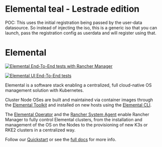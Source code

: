 # Elemental teal - Lestrade edition

POC: This uses the initial registration being passed by the user-data datasource.
So instead of injecting the iso, this is a generic iso that you can launch, pass the registration config as userdata and will register using that.


# Elemental
[![Elemental End-To-End tests with Rancher Manager](https://github.com/rancher/elemental/actions/workflows/e2e.yaml/badge.svg?branch=main)](https://github.com/rancher/elemental/actions/workflows/e2e.yaml)

[![Elemental UI End-To-End tests](https://github.com/rancher/elemental/actions/workflows/ui-e2e.yaml/badge.svg?branch=main)](https://github.com/rancher/elemental/actions/workflows/ui-e2e.yaml)

Elemental is a software stack enabling a centralized, full cloud-native OS management solution with Kubernetes.

Cluster Node OSes are built and maintained via container images through the [Elemental Toolkit](https://rancher.github.io/elemental-toolkit/) and installed on new hosts using the [Elemental CLI](https://github.com/rancher/elemental-cli).

The [Elemental Operator](https://github.com/rancher/elemental-operator) and the [Rancher System Agent](https://github.com/rancher/system-agent) enable Rancher Manager to fully control Elemental clusters, from the installation and management of the OS on the Nodes to the provisioning of new K3s or RKE2 clusters in a centralized way.

Follow our [Quickstart](https://rancher.github.io/elemental/quickstart/) or see the [full docs](https://rancher.github.io/elemental/) for more info.
